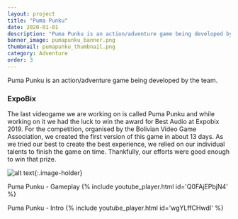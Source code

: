 ```yaml
---
layout: project
title: "Puma Punku"
date: 2020-01-01
description: "Puma Punku is an action/adventure game being developed by the team...."
banner_image: pumapunku_banner.png
thumbnail: pumapunku_thumbnail.png
category: Adventure
order: 3
---
```


Puma Punku is an action/adventure game being developed by the team.

### ExpoBix
The last videogame we are working on is called Puma Punku and while working on it we had the luck to win the award for Best Audio at Expobix 2019. For the competition, organised by the Bolivian Video Game Association, we created the first version of this game  in about 13 days. As we tried our best to create the best experience, we relied on our individual talents to finish the game on time. Thankfully, our efforts were good enough to win that prize.

![alt text]({{site.baseurl}}/assets/images/project/quantic_1.jpg "ExpoBix winners"){:.image-holder}

Puma Punku - Gameplay
{% include youtube_player.html id='Q0FAjEPbjN4' %}


Puma Punku - Intro
{% include youtube_player.html id='wgYLffCHwdI' %}
